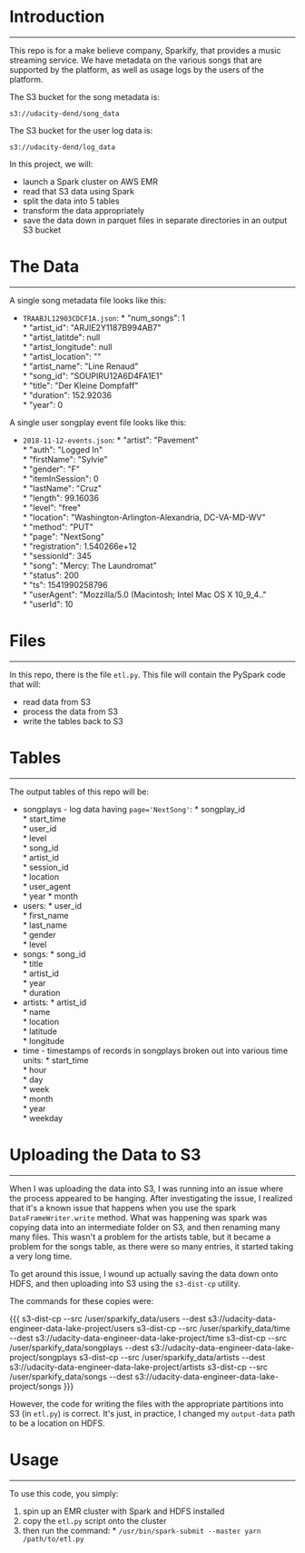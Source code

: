 # Introduction
***
This repo is for a make believe company, Sparkify, that provides a music streaming service.
We have metadata on the various songs that are supported by the platform, as well as usage logs by the users of the platform.

The S3 bucket for the song metadata is:

`s3://udacity-dend/song_data`

The S3 bucket for the user log data is:

`s3://udacity-dend/log_data`


In this project, we will:
* launch a Spark cluster on AWS EMR
* read that S3 data using Spark
* split the data into 5 tables
* transform the data appropriately
* save the data down in parquet files in separate directories in an output S3 bucket
# The Data
***
A single song metadata file looks like this:
* `TRAABJL12903CDCF1A.json`:
		* "num_songs": 1  
		* "artist_id": "ARJIE2Y1187B994AB7"  
		* "artist_latitde": null  
		* "artist_longitude": null  
		* "artist_location": ""  
		* "artist_name": "Line Renaud"  
		* "song_id": "SOUPIRU12A6D4FA1E1"  
		* "title": "Der Kleine Dompfaff"  
		* "duration": 152.92036  
		* "year": 0  

A single user songplay event file looks like this:
* `2018-11-12-events.json`:
		* "artist": "Pavement"  
		* "auth": "Logged In"  
		* "firstName": "Sylvie"  
		* "gender": "F"  
		* "itemInSession": 0  
		* "lastName": "Cruz"  
		* "length": 99.16036  
		* "level": "free"  
		* "location": "Washington-Arlington-Alexandria, DC-VA-MD-WV"  
		* "method": "PUT"  
		* "page": "NextSong"  
		* "registration": 1.540266e+12  
		* "sessionId": 345  
		* "song": "Mercy: The Laundromat"  
		* "status": 200  
		* "ts": 1541990258796  
		* "userAgent": "Mozzilla/5.0 (Macintosh; Intel Mac OS X 10_9_4.."  
		* "userId": 10  

# Files
***
In this repo, there is the file `etl.py`.
This file will contain the PySpark code that will:
* read data from S3
* process the data from S3
* write the tables back to S3
# Tables
***
The output tables of this repo will be:

* songplays - log data having `page='NextSong'`:
		* songplay_id  
		* start_time  
		* user_id  
		* level  
		* song_id  
		* artist_id  
		* session_id  
		* location  
		* user_agent  
		* year
		* month
* users:
		* user_id  
		* first_name  
		* last_name  
		* gender  
		* level  
* songs:
		* song_id  
		* title  
		* artist_id  
		* year  
		* duration  
* artists:
		* artist_id  
		* name  
		* location  
		* latitude  
		* longitude  
* time - timestamps of records in songplays broken out into various time units:
		* start_time  
		* hour  
		* day  
		* week  
		* month  
		* year  
		* weekday  
# Uploading the Data to S3
***
When I was uploading the data into S3, I was running into an issue where the process appeared to be hanging.
After investigating the issue, I realized that it's a known issue that happens when you use the spark `DataFrameWriter.write` method.
What was happening was spark was copying data into an intermediate folder on S3, and then renaming many many files.
This wasn't a problem for the artists table, but it became a problem for the songs table, as there were so many entries, it started taking a very long time.

To get around this issue, I wound up actually saving the data down onto HDFS, and then uploading into S3 using the `s3-dist-cp` utility.

The commands for these copies were:

{{{
s3-dist-cp --src /user/sparkify_data/users --dest s3://udacity-data-engineer-data-lake-project/users
s3-dist-cp --src /user/sparkify_data/time --dest s3://udacity-data-engineer-data-lake-project/time
s3-dist-cp --src /user/sparkify_data/songplays --dest s3://udacity-data-engineer-data-lake-project/songplays
s3-dist-cp --src /user/sparkify_data/artists --dest s3://udacity-data-engineer-data-lake-project/artists
s3-dist-cp --src /user/sparkify_data/songs --dest s3://udacity-data-engineer-data-lake-project/songs
}}}

However, the code for writing the files with the appropriate partitions into S3 (in `etl.py`) is correct.
It's just, in practice, I changed my `output-data` path to be a location on HDFS.
# Usage 
***
To use this code, you simply:
1. spin up an EMR cluster with Spark and HDFS installed
2. copy the `etl.py` script onto the cluster
3. then run the command:
		* `/usr/bin/spark-submit --master yarn /path/to/etl.py`
